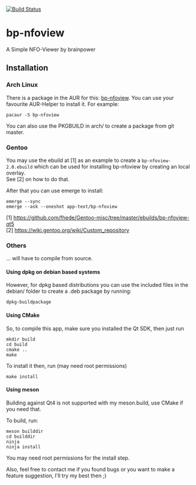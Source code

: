 [![Build Status](https://travis-ci.org/brainpower/bp-nfoview.svg?branch=master)](https://travis-ci.org/brainpower/bp-nfoview)

# bp-nfoview

A Simple NFO-Viewer by brainpower

## Installation

### Arch Linux

There is a package in the AUR for this: [bp-nfoview](https://aur.archlinux.org/packages/bp-nfoview).
You can use your favourite AUR-Helper to install it. For example:

    pacaur -S bp-nfoview

You can also use the PKGBUILD in arch/ to create a package from git master.

### Gentoo

You may use the ebuild at [1] as an example to create a `bp-nfoview-2.0.ebuild`
which can be used for installing bp-nfoview by creating an local overlay.<br>
See [2] on how to do that.

After that you can use emerge to install:

    emerge --sync
    emerge --ask --oneshot app-text/bp-nfoview


[1] https://github.com/fhede/Gentoo-misc/tree/master/ebuilds/bp-nfoview-qt5 <br>
[2] https://wiki.gentoo.org/wiki/Custom_repository

### Others

... will have to compile from source.

#### Using dpkg on debian based systems

However, for dpkg based distributions you can use the included files in the debian/ folder to create a .deb package by running:

    dpkg-buildpackage


#### Using CMake

So, to compile this app, make sure you installed the Qt SDK,
then just run

    mkdir build
    cd build
    cmake ..
    make

To install it then, run (may need root permissions)

    make install

#### Using meson

Building against Qt4 is not supported with my meson.build, use CMake if you need that.

To build, run:

    meson builddir
    cd builddir
    ninja
    ninja install

You may need root permissions for the install step.



Also, feel free to contact me
if you found bugs or you want to make a feature suggestion, I'll try my best then ;)
